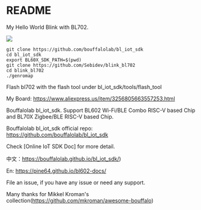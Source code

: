 README
=========
My Hello World Blink with BL702.

![](https://github.com/Sebidev/blink_bl702/blob/main/assets/VID_20230828_145030.gif)

```
git clone https://github.com/bouffalolab/bl_iot_sdk
cd bl_iot_sdk
export BL60X_SDK_PATH=$(pwd)
git clone https://github.com/Sebidev/blink_bl702
cd blink_bl702
./genromap
```
Flash bl702 with the flash tool under bl_iot_sdk/tools/flash_tool

My Board: https://www.aliexpress.us/item/3256805663557253.html

Bouffalolab bl_iot_sdk. Support BL602 Wi-Fi/BLE Combo RISC-V based Chip and BL70X Zigbee/BLE RISC-V based Chip.

Bouffalolab bl_iot_sdk official repo: https://github.com/bouffalolab/bl_iot_sdk

Check [Online IoT SDK Doc] for more detail.

中文：https://bouffalolab.github.io/bl_iot_sdk/)

En: https://pine64.github.io/bl602-docs/

File an issue, if you have any issue or need any support.


Many thanks for Mikkel Kroman's collection(https://github.com/mkroman/awesome-bouffalo)
